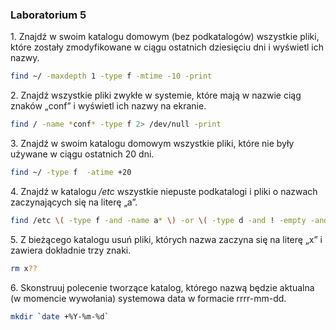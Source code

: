 ### Laboratorium 5

1\. Znajdź w swoim katalogu domowym (bez podkatalogów) wszystkie pliki, które zostały zmodyfikowane w ciągu ostatnich dziesięciu dni i wyświetl ich nazwy.

```sh
find ~/ -maxdepth 1 -type f -mtime -10 -print
```

2\. Znajdź wszystkie pliki zwykłe w systemie, które mają w nazwie ciąg znaków „conf” i wyświetl ich nazwy na ekranie.

```sh
find / -name *conf* -type f 2> /dev/null -print
```

3\. Znajdź w swoim katalogu domowym wszystkie pliki, które nie były używane w ciągu ostatnich 20 dni.

```sh
find ~/ -type f  -atime +20 
```

4\. Znajdź w katalogu */etc* wszystkie niepuste podkatalogi i pliki o nazwach zaczynających się na literę „a”.

```sh
find /etc \( -type f -and -name a* \) -or \( -type d -and ! -empty -and -name a* \) 2> /dev/null
```

5\. Z bieżącego katalogu usuń pliki, których nazwa zaczyna się na literę „x” i zawiera dokładnie trzy znaki.

```sh
rm x??
```

6\. Skonstruuj polecenie tworzące katalog, którego nazwą będzie aktualna (w momencie wywołania) systemowa data w formacie rrrr-mm-dd.

```sh
mkdir `date +%Y-%m-%d`
```
